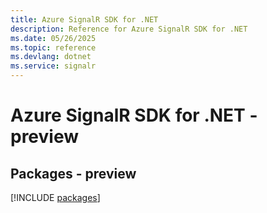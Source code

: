 ```yaml
---
title: Azure SignalR SDK for .NET
description: Reference for Azure SignalR SDK for .NET
ms.date: 05/26/2025
ms.topic: reference
ms.devlang: dotnet
ms.service: signalr
---
```

# Azure SignalR SDK for .NET - preview
## Packages - preview
[!INCLUDE [packages](signalr-index.md)]